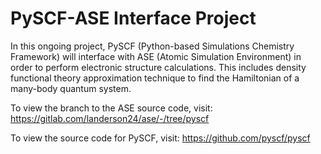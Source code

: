 # PySCF-ASE Interface Project

In this ongoing project, PySCF (Python-based Simulations Chemistry Framework) will interface with ASE (Atomic Simulation Environment) in order to perform electronic structure calculations. This includes density functional theory approximation technique to find the Hamiltonian of a many-body quantum system.


To view the branch to the ASE source code, visit: https://gitlab.com/landerson24/ase/-/tree/pyscf 

To view the source code for PySCF, visit: https://github.com/pyscf/pyscf

